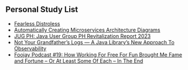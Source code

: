 ## Personal Study List
<!-- BLOG-POST-LIST:START -->
- [Fearless Distroless](https://foojay.io/today/fearless-distroless/)
- [Automatically Creating Microservices Architecture Diagrams](https://foojay.io/today/automatically-creating-microservices-architecture-diagrams/)
- [JUG PH: Java User Group PH Revitalization Report 2023](https://foojay.io/today/java-user-group-ph-report-2023/)
- [Not Your Grandfather’s Logs — A Java Library’s New Approach To Observability](https://foojay.io/today/not-your-grandfathers-logs-a-java-librarys-new-approach-to-observability/)
- [Foojay Podcast #19: How Working For Free For Fun Brought Me Fame and Fortune – Or At Least Some Of Each – In The End](https://foojay.io/today/foojay-podcast-19/)
<!-- BLOG-POST-LIST:END -->  
